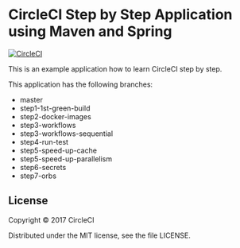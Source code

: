 # CircleCI Step by Step Application using Maven and Spring 
[![CircleCI](https://circleci.com/gh/kurumai/circleci-step-by-step/tree/master.svg?style=svg)](https://circleci.com/gh/kurumai/circleci-step-by-step/tree/master)

This is an example application how to learn CircleCI step by step.

This application has the following branches: 

- master
- step1-1st-green-build
- step2-docker-images
- step3-workflows
- step3-workflows-sequential
- step4-run-test
- step5-speed-up-cache
- step5-speed-up-parallelism
- step6-secrets
- step7-orbs

## License

Copyright © 2017 CircleCI

Distributed under the MIT license, see the file LICENSE.



